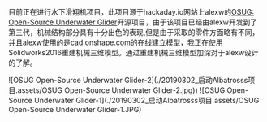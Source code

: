目前正在进行水下滑翔机项目，此项目源于hackaday.io网站上alexw的[OSUG: Open-Source Underwater Glider](https://hackaday.io/project/20458-osug-open-source-underwater-glider)开源项目，由于该项目已经由alexw开发到了第三代，机械结构部分具有十分出色的表现,但是由于采取的零件方面略有不同，并且alexw使用的是cad.onshape.com的在线建立模型，我正在使用Solidworks2016重建机械三维模型。通过重建机械三维模型加深对于alexw设计的了解。

![OSUG Open-Source Underwater Glider-2](./20190302_启动Albatrosss项目.assets/OSUG Open-Source Underwater Glider-2.jpg))
![OSUG Open-Source Underwater Glider-1](./20190302_启动Albatrosss项目.assets/OSUG Open-Source Underwater Glider-1.JPG)

